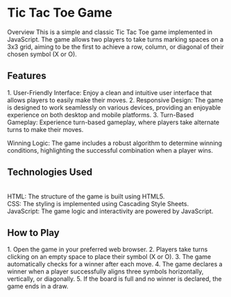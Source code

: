 <h1>Tic Tac Toe Game</h1>
Overview
This is a simple and classic Tic Tac Toe game implemented in JavaScript. The game allows two players to take turns marking spaces on a 3x3 grid, aiming to be the first to achieve a row, column, or diagonal of their chosen symbol (X or O).

 <h2>Features</h2>
1. User-Friendly Interface: Enjoy a clean and intuitive user interface that allows players to easily make their moves.
2. Responsive Design: The game is designed to work seamlessly on various devices, providing an enjoyable experience on both desktop and mobile platforms.
3. Turn-Based Gameplay: Experience turn-based gameplay, where players take alternate turns to make their moves.

Winning Logic: The game includes a robust algorithm to determine winning conditions, highlighting the successful combination when a player wins.

<h2>Technologies Used</h2> <br>
HTML: The structure of the game is built using HTML5.<br>
CSS: The styling is implemented using Cascading Style Sheets.<br>
JavaScript: The game logic and interactivity are powered by JavaScript.<br>

<h2>How to Play</h2>
1. Open the game in your preferred web browser.
2. Players take turns clicking on an empty space to place their symbol (X or O).
3. The game automatically checks for a winner after each move.
4. The game declares a winner when a player successfully aligns three symbols horizontally, vertically, or diagonally.
5. If the board is full and no winner is declared, the game ends in a draw.
